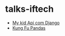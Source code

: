 # talks-iftech

* [My kid Api com Django](https://rencesar.github.io/create-api-django-rest/)
* [Kung Fu Pandas](https://github.com/elileal/kungfu_Pandas)
